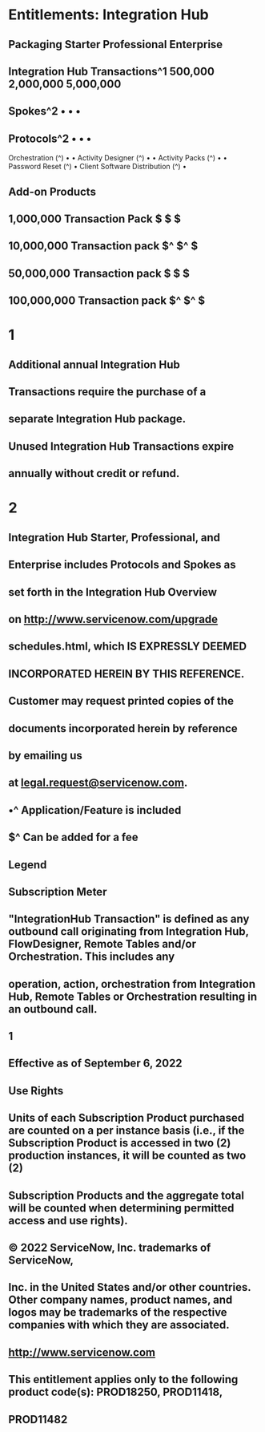 # Entitlements: Integration Hub

## Packaging Starter Professional Enterprise

## Integration Hub Transactions^1 500,000 2,000,000 5,000,000

## Spokes^2 • • •

## Protocols^2 • • •

Orchestration (^) • • Activity Designer (^) • • Activity Packs (^) • • Password Reset (^) • Client Software Distribution (^) •

## Add-on Products

## 1,000,000 Transaction Pack $ $ $

## 10,000,000 Transaction pack $^ $^ $

## 50,000,000 Transaction pack $ $ $

## 100,000,000 Transaction pack $^ $^ $

# 1

## Additional annual Integration Hub

## Transactions require the purchase of a

## separate Integration Hub package.

## Unused Integration Hub Transactions expire

## annually without credit or refund.

# 2

## Integration Hub Starter, Professional, and

## Enterprise includes Protocols and Spokes as

## set forth in the Integration Hub Overview

## on http://www.servicenow.com/upgrade

## schedules.html, which IS EXPRESSLY DEEMED

## INCORPORATED HEREIN BY THIS REFERENCE.

## Customer may request printed copies of the

## documents incorporated herein by reference

## by emailing us

## at legal.request@servicenow.com.

## •^ Application/Feature is included

## $^ Can be added for a fee

## Legend

## Subscription Meter

## "IntegrationHub Transaction" is defined as any outbound call originating from Integration Hub, FlowDesigner, Remote Tables and/or Orchestration. This includes any

## operation, action, orchestration from Integration Hub, Remote Tables or Orchestration resulting in an outbound call.

## 1

## Effective as of September 6, 2022

## Use Rights

## Units of each Subscription Product purchased are counted on a per instance basis (i.e., if the Subscription Product is accessed in two (2) production instances, it will be counted as two (2)

## Subscription Products and the aggregate total will be counted when determining permitted access and use rights).

## © 2022 ServiceNow, Inc. trademarks of ServiceNow,

## Inc. in the United States and/or other countries. Other company names, product names, and logos may be trademarks of the respective companies with which they are associated.

## http://www.servicenow.com

## This entitlement applies only to the following product code(s): PROD18250, PROD11418,

## PROD11482


